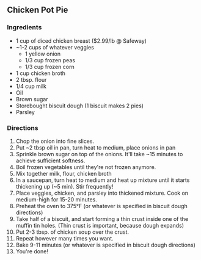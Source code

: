 ## Chicken Pot Pie

### Ingredients
* 1 cup of diced chicken breast ($2.99/lb @ Safeway)
* ~1-2 cups of whatever veggies
    - 1 yellow onion
    - 1/3 cup frozen peas
    - 1/3 cup frozen corn
* 1 cup chicken broth
* 2 tbsp. flour
* 1/4 cup milk
* Oil
* Brown sugar
* Storebought biscuit dough (1 biscuit makes 2 pies)
* Parsley

### Directions
1. Chop the onion into fine slices.
2. Put ~2 tbsp oil in pan, turn heat to medium, place onions in pan
3. Sprinkle brown sugar on top of the onions. It'll take ~15 minutes to
   achieve sufficient softness.
4. Boil frozen vegetables until they're not frozen anymore.
5. Mix together milk, flour, chicken broth
6. In a saucepan, turn heat to medium and heat up mixture until it starts thickening up (~5 min). Stir frequently!
7. Place veggies, chicken, and parsley into thickened mixture. Cook on medium-high for 15-20 minutes.
8. Preheat the oven to 375°F (or whatever is specified in biscuit dough directions)
9. Take half of a biscuit, and start forming a thin crust inside one of the muffin tin holes. (Thin crust is important, because dough expands)
10. Put 2-3 tbsp. of chicken soup over the crust.
11. Repeat however many times you want.
12. Bake 9-11 minutes (or whatever is specified in biscuit dough directions)
13. You're done!







